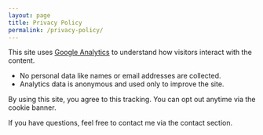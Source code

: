 ```yaml
---
layout: page
title: Privacy Policy
permalink: /privacy-policy/
---
```


This site uses [Google Analytics](https://analytics.google.com/) to understand how visitors interact with the content.

- No personal data like names or email addresses are collected.
- Analytics data is anonymous and used only to improve the site.

By using this site, you agree to this tracking. You can opt out anytime via the cookie banner.

If you have questions, feel free to contact me via the contact section.
